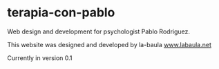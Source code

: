 # terapia-con-pablo
Web design and development for psychologist Pablo Rodriguez.

This website was designed and developed by la-baula www.labaula.net

Currently in version 0.1
